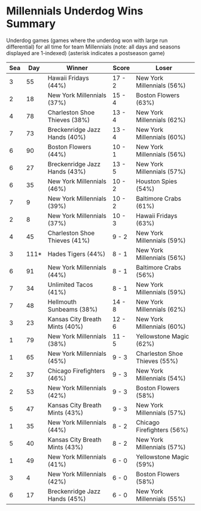# Millennials Underdog Wins Summary



Underdog games (games where the underdog won with large run differential) for all time for team Millennials (note: all days and seasons displayed are 1-indexed) (asterisk indicates a postseason game)


| Sea | Day | Winner | Score | Loser | 
| ------ |------ |------ |------ |------ |
| 3 | 55 | Hawaii Fridays (44%) | 17 - 2 | New York Millennials (56%) | 
| 2 | 18 | New York Millennials (37%) | 15 - 4 | Boston Flowers (63%) | 
| 4 | 78 | Charleston Shoe Thieves (38%) | 13 - 4 | New York Millennials (62%) | 
| 7 | 73 | Breckenridge Jazz Hands (40%) | 13 - 4 | New York Millennials (60%) | 
| 6 | 90 | Boston Flowers (44%) | 10 - 1 | New York Millennials (56%) | 
| 6 | 27 | Breckenridge Jazz Hands (43%) | 13 - 5 | New York Millennials (57%) | 
| 6 | 35 | New York Millennials (46%) | 10 - 2 | Houston Spies (54%) | 
| 7 | 9 | New York Millennials (39%) | 10 - 2 | Baltimore Crabs (61%) | 
| 2 | 8 | New York Millennials (37%) | 10 - 3 | Hawaii Fridays (63%) | 
| 4 | 45 | Charleston Shoe Thieves (41%) | 9 - 2 | New York Millennials (59%) | 
| 3 | 111* | Hades Tigers (44%) | 8 - 1 | New York Millennials (56%) | 
| 6 | 91 | New York Millennials (44%) | 8 - 1 | Baltimore Crabs (56%) | 
| 7 | 34 | Unlimited Tacos (41%) | 8 - 1 | New York Millennials (59%) | 
| 7 | 48 | Hellmouth Sunbeams (38%) | 14 - 8 | New York Millennials (62%) | 
| 3 | 23 | Kansas City Breath Mints (40%) | 12 - 6 | New York Millennials (60%) | 
| 1 | 79 | New York Millennials (38%) | 11 - 5 | Yellowstone Magic (62%) | 
| 1 | 65 | New York Millennials (45%) | 9 - 3 | Charleston Shoe Thieves (55%) | 
| 2 | 37 | Chicago Firefighters (46%) | 9 - 3 | New York Millennials (54%) | 
| 2 | 53 | New York Millennials (42%) | 9 - 3 | Boston Flowers (58%) | 
| 5 | 47 | Kansas City Breath Mints (43%) | 9 - 3 | New York Millennials (57%) | 
| 1 | 35 | New York Millennials (44%) | 8 - 2 | Chicago Firefighters (56%) | 
| 5 | 40 | Kansas City Breath Mints (43%) | 8 - 2 | New York Millennials (57%) | 
| 1 | 49 | New York Millennials (41%) | 6 - 0 | Yellowstone Magic (59%) | 
| 3 | 4 | New York Millennials (42%) | 6 - 0 | Boston Flowers (58%) | 
| 6 | 17 | Breckenridge Jazz Hands (45%) | 6 - 0 | New York Millennials (55%) | 


